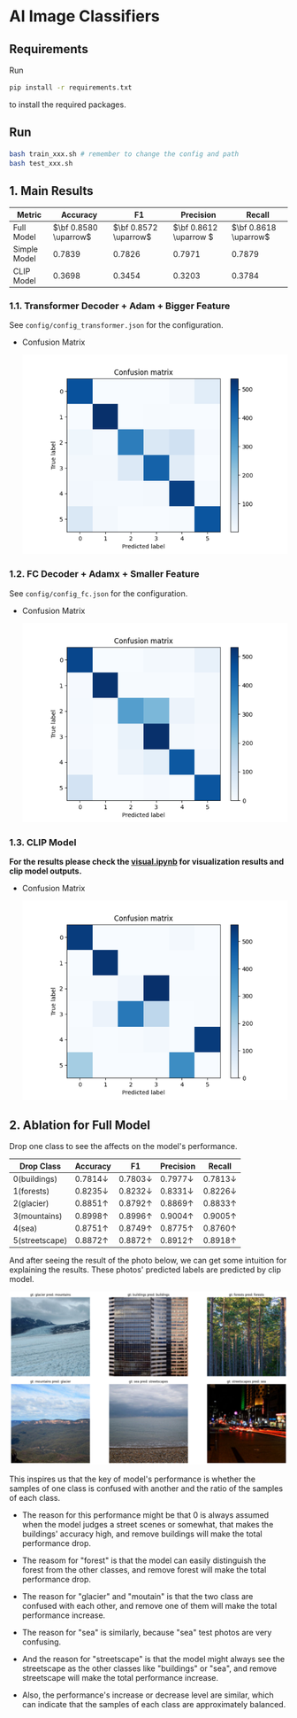# AI Image Classifiers

## Requirements

Run 

```bash
pip install -r requirements.txt
```

to install the required packages.

## Run

```bash
bash train_xxx.sh # remember to change the config and path
bash test_xxx.sh
```

## 1. Main Results

|Metric| Accuracy | F1 | Precision | Recall |
|---|---|---|---|---|
|Full Model|$\bf 0.8580 \uparrow$|$\bf 0.8572 \uparrow$|$\bf 0.8612  \uparrow $|$\bf 0.8618  \uparrow$|
|Simple Model| $0.7839$ | $0.7826$ | $0.7971$ | $0.7879$ |
|CLIP Model | $0.3698$ | $0.3454$ | $0.3203$ | $0.3784$ |

### 1.1. Transformer Decoder + Adam + Bigger Feature

See ``config/config_transformer.json`` for the configuration.

- Confusion Matrix

  ![confusion_matrix](./imgs/exp_transformer/confusion_matrix.png)



### 1.2. FC Decoder + Adamx + Smaller Feature

See ``config/config_fc.json`` for the configuration.

- Confusion Matrix

  ![confusion_matrix](./imgs/exp_fc/confusion_matrix.png)


### 1.3. CLIP Model

**For the results please check the [visual.ipynb](./visual.ipynb) for visualization results and clip model outputs.**


- Confusion Matrix

  ![confusion_matrix](./imgs/clip/confusion_matrix.png)

## 2. Ablation for Full Model

Drop one class to see the affects on the model's performance.


|Drop Class| Accuracy | F1 | Precision | Recall |
|---|---|---|---|---|
|0(buildings)   | $0.7814 \downarrow$ | $0.7803 \downarrow$ | $0.7977 \downarrow$ | $0.7813 \downarrow$ |
|1(forests)     | $0.8235 \downarrow$ | $0.8232 \downarrow$ | $0.8331 \downarrow$ | $0.8226 \downarrow$ |
|2(glacier)     | $0.8851 \uparrow$ | $0.8792 \uparrow$ | $0.8869 \uparrow$ | $0.8833 \uparrow$ |
|3(mountains)   | $0.8998 \uparrow$ | $0.8996 \uparrow$ | $0.9004 \uparrow$ | $0.9005 \uparrow$ |
|4(sea)         | $0.8751 \uparrow$ | $0.8749 \uparrow$ | $0.8775 \uparrow$ | $0.8760 \uparrow$ |
|5(streetscape) | $0.8872 \uparrow$ | $0.8872 \uparrow$ | $0.8912 \uparrow$ | $0.8918 \uparrow$ |


And after seeing the result of the photo below, we can get some intuition for explaining the results. These photos' predicted labels are predicted by clip model.

![](./imgs/clip/confusing.png)

This inspires us that the key of model's performance is whether the samples of one class is confused with another and the ratio of the samples of each class.

- The reason for this performance might be that 0 is always assumed when the model judges a street scenes or somewhat, that makes the buildings' accuracy high, and remove buildings will make the total performance drop. 

- The reasom for "forest" is that the model can easily distinguish the forest from the other classes, and remove forest will make the total performance drop.

- The reason for "glacier" and "moutain" is that the two class are confused with each other, and remove one of them will make the total performance increase.

- The reason for "sea" is similarly, because "sea" test photos are very confusing.

- And the reason for "streetscape" is that the model might always see the streetscape as the other classes like "buildings" or "sea", and remove streetscape will make the total performance increase.

- Also, the performance's increase or decrease level are similar, which can indicate that the samples of each class are approximately balanced.